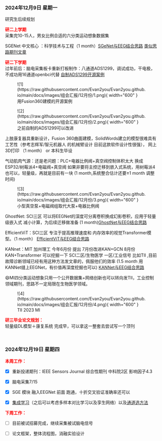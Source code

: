 ### 2024年12月9日 星期一

研究生后续规划

<span style="color: red; font-weight: bold;">研二上学期 </span>
</br>
采集完10-15人，男女比例合适的六分类运动想象数据集

SGENet 中文核心 ：科学技术与工程（1 month）[SGeNet与EEG结合思路](https://evan2you.github.io/%E8%AE%BA%E6%96%87%E6%95%B4%E7%90%86/SGENet/)   [类似思路期刊文章](http://www.stae.com.cn/jsygc/article/abstract/2307637)

<span style="color: red; font-weight: bold;">研二下学期 </span>
</br>
过年前后：脑电采集板卡重新打板制作：八通道ADS1299，调试成功，干电极，不成功用16通道openbci代替
[自制ADS1299开源案例](https://github.com/YuTaoV5/YuEEG)

<figure markdown="span">
  ![1](https://raw.githubusercontent.com/Evan2you/Evan2you.github.io/main/docs/images/组会汇报/12月份/1.png){ width="600" }
  <figcaption>用Fusion360建模的开源案例</figcaption>
</figure>

<figure markdown="span">
  ![2](https://raw.githubusercontent.com/Evan2you/Evan2you.github.io/main/docs/images/组会汇报/12月份/2.png){ width="600" }
  <figcaption>之前自制的ADS1299可以改进</figcaption>
</figure>


上肢康复器具重新设计，Fusion 360曲面建模，SolidWords建立的模型很难具有工艺性（参考志辉军/智元机器人 的机械臂设计 目前这款软件设计性很强）， 网上3D打印 （1 month） or 本科生毕设

气动肌肉气源：还是老问题：PLC+电器比例阀+真空阀控制体积太大 换成 ESP32/树莓派4+电磁阀+真空阀 如果非要将主控迁移到嵌入式系统，用树莓派4也可以，轻量级，再就是目前有一块 (1 month,系统整合估计还要±1 month 调整时间)

<figure markdown="span">
  ![3](https://raw.githubusercontent.com/Evan2you/Evan2you.github.io/main/docs/images/组会汇报/12月份/3.png){ width="600" }
  <figcaption>小型真空泵+电磁阀组取代大泵+电器比例阀</figcaption>
</figure>


GhostNet: SCI三区 可以将EEGNet的深度可分离卷积换成幻影卷积，应用于轻量级嵌入式 减小计算，为后续迁移做准备 (1 month)[GhostNet与EEG结合思路](https://evan2you.github.io/%E8%AE%BA%E6%96%87%E6%95%B4%E7%90%86/GhostNet/)

EfficientViT：SCI三区 专注于提⾼推理速度和 内存效率的视觉Transformer模型。（1 month） [EfficientViT与EEG结合思路](https://evan2you.github.io/%E8%AE%BA%E6%96%87%E6%95%B4%E7%90%86/EfficientViT/)

KANnet：MIT 加州理工 今年6月份 提出 7月份改进KAN+GCN 8月份KAN+Transformer 可以挖掘一下 SCI二区/生物医学 一区/工业信号 比如TII ,目前故障诊断领域已经有用这种方法发文章的，佩服他们的效率 (1.5 month 用KANNet缝上EEGNet，有价值再深度挖掘也可以)
[KANNet与EEG结合思路](https://evan2you.github.io/%E8%AE%BA%E6%96%87%E6%95%B4%E7%90%86/KANNet/)

:smile:MI四分类运动想象只用一个公开数据集+网络创新也可以转向发TII，工业控制领域期刊，思路不一定局限在生物医学领域。

<figure markdown="span">
  ![4](https://raw.githubusercontent.com/Evan2you/Evan2you.github.io/main/docs/images/组会汇报/12月份/4.png){ width="600" }
  <figcaption>TII 2023 MI</figcaption>
</figure>

<span style="color: red; font-weight: bold;">研三毕业论文规划：</span>
</br>
轻量级DL模型＋康复系统  完成早，可以拿这一整套去尝试写一个顶刊


</br>

### 2024年12月19日 星期四

<span style="color: red; font-weight: bold;">本周工作：</span>
</br>

- [x] 重新投递期刊：IEEE Sensors Journal 综合性期刊 中科院2区 影响因子4.3
- [x] 脑电采集7/15
- [x] SGE 模块 融入EEGNet 前面 跑通，十折交叉验证准确率还可以
- [x] [集成学习](https://evan2you.github.io/%E8%AE%BA%E6%96%87%E6%95%B4%E7%90%86/%E9%9B%86%E6%88%90%E5%AD%A6%E4%B9%A0/)（之后可以考虑多样本对比学习以及孪生网络）以及[通道选方法](https://evan2you.github.io/%E8%AE%BA%E6%96%87%E6%95%B4%E7%90%86/%E8%84%91%E7%94%B5%E9%80%9A%E9%81%93%E9%80%89%E6%8B%A9/)


<span style="color: red; font-weight: bold;">下周工作：</span>
</br>

- [ ] 目前被试招募完成，继续采集被试脑电信号
- [ ] 论文框架，整体流程图，消融实验设计





















